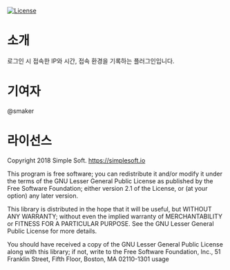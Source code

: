 [![License](http://img.shields.io/badge/license-GNU%20LGPL-brightgreen.svg)](http://www.gnu.org/licenses/gpl.html)

# 소개
로그인 시 접속한 IP와 시간, 접속 환경을 기록하는 플러그인입니다.

# 기여자
@smaker

# 라이선스
Copyright 2018 Simple Soft. https://simplesoft.io

This program is free software; you can redistribute it and/or modify it under the terms of the GNU Lesser General Public License as published by the Free Software Foundation; either version 2.1 of the License, or (at your option) any later version.

This library is distributed in the hope that it will be useful, but WITHOUT ANY WARRANTY; without even the implied warranty of MERCHANTABILITY or FITNESS FOR A PARTICULAR PURPOSE. See the GNU Lesser General Public License for more details.

You should have received a copy of the GNU Lesser General Public License along with this library; if not, write to the Free Software Foundation, Inc., 51 Franklin Street, Fifth Floor, Boston, MA 02110-1301 usage
